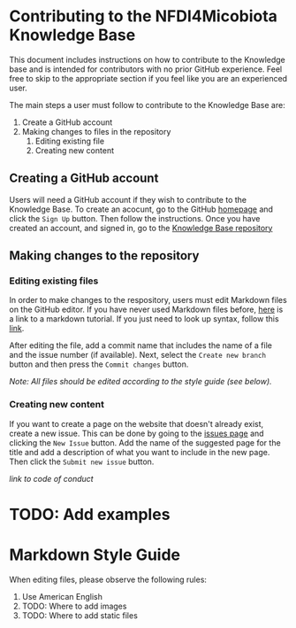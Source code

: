 # Contributing to the NFDI4Micobiota Knowledge Base

This document includes instructions on how to contribute to the Knowledge base and is intended for contributors with no prior GitHub experience. Feel free to skip to the appropriate section if you feel like you are an experienced user.

The main steps a user must follow to contribute to the Knowledge Base are:

1. Create a GitHub account
2. Making changes to files in the repository
    1. Editing existing file
    2. Creating new content

## Creating a GitHub account

Users will need a GitHub account if they wish to contribute to the Knowledge Base. To create an acocunt, go to the GitHub [homepage](https://github.com/) and click the `Sign Up` button. Then follow the instructions. Once you have created an account, and signed in, go to the [Knowledge Base repository](https://github.com/NFDI4Microbiota/nfdi4microbiota-knowledge-base.github.io)

## Making changes to the repository

### Editing existing files

In order to make changes to the respository, users must edit Markdown files on the GitHub editor. If you have never used Markdown files before, [here](https://www.markdowntutorial.com/) is a link to a markdown tutorial. If you just need to look up syntax, follow this [link](https://www.markdownguide.org/basic-syntax/).

After editing the file, add a commit name that includes the name of a file and the issue number (if available).
Next, select the `Create new branch` button and then press the `Commit changes` button.

*Note: All files should be edited according to the style guide (see below).*

### Creating new content

If you want to create a page on the website that doesn't already exist, create a new issue. This can be done by going to the [issues page](https://github.com/NFDI4Microbiota/nfdi4microbiota-knowledge-base.github.io/issues) and clicking the `New Issue` button. Add the name of the suggested page for the title and add a description of what you want to include in the new page. Then click the `Submit new issue` button.

*link to code of conduct*

# TODO: Add examples

# Markdown Style Guide

When editing files, please observe the following rules:

1. Use American English
2. TODO: Where to add images
3. TODO: Where to add static files

